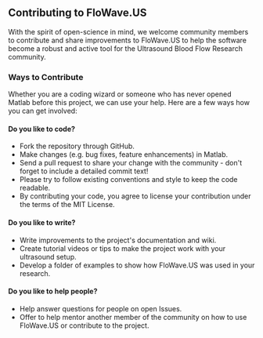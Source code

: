 ## Contributing to FloWave.US
With the spirit of open-science in mind, we welcome community members to contribute and share improvements to FloWave.US to help the software become a robust and active tool for the Ultrasound Blood Flow Research community. 

### Ways to Contribute 
Whether you are a coding wizard or someone who has never opened Matlab before this project, we can use your help. Here are a few ways how you can get involved:

#### Do you like to code?
* Fork the repository through GitHub. 
* Make changes (e.g. bug fixes, feature enhancements) in Matlab. 
* Send a pull request to share your change with the community - don't forget to include a detailed commit text!
* Please try to follow existing conventions and style to keep the code readable. 
* By contributing your code, you agree to license your contribution under the terms of the MIT License. 

#### Do you like to write?
* Write improvements to the project's documentation and wiki. 
* Create tutorial videos or tips to make the project work with your ultrasound setup. 
* Develop a folder of examples to show how FloWave.US was used in your research. 

#### Do you like to help people?
* Help answer questions for people on open Issues. 
* Offer to help mentor another member of the community on how to use FloWave.US or contribute to the project. 




